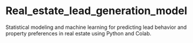 # Real_estate_lead_generation_model
Statistical modeling and machine learning for predicting lead behavior and property preferences in real estate using Python and Colab.
